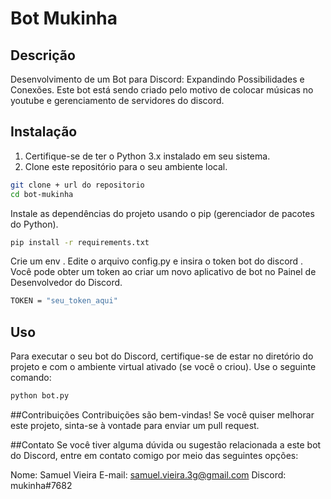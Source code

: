 # Bot Mukinha

## Descrição
Desenvolvimento de um Bot para Discord: Expandindo Possibilidades e Conexões.
Este bot está sendo criado pelo motivo de colocar músicas no youtube e gerenciamento de servidores do discord.

## Instalação

1. Certifique-se de ter o Python 3.x instalado em seu sistema.
2. Clone este repositório para o seu ambiente local.

```bash
git clone + url do repositorio
cd bot-mukinha
```
Instale as dependências do projeto usando o pip (gerenciador de pacotes do Python).

```bash
pip install -r requirements.txt
```

Crie um env .
Edite o arquivo config.py e insira o token bot do discord . Você pode obter um token ao criar um novo aplicativo de bot no Painel de Desenvolvedor do Discord.

```bash
TOKEN = "seu_token_aqui"
```

## Uso

Para executar o seu bot do Discord, certifique-se de estar no diretório do projeto e com o ambiente virtual ativado (se você o criou). Use o seguinte comando:

```bash
python bot.py
```

##Contribuições
Contribuições são bem-vindas! Se você quiser melhorar este projeto, sinta-se à vontade para enviar um pull request.

##Contato
Se você tiver alguma dúvida ou sugestão relacionada a este bot do Discord, entre em contato comigo por meio das seguintes opções:

Nome: Samuel Vieira
E-mail: samuel.vieira.3g@gmail.com
Discord: mukinha#7682
